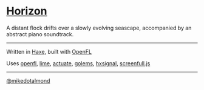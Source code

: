 [Horizon](http://horizon.mikedotalmond.co.uk)
=

A distant flock drifts over a slowly evolving seascape, accompanied by an abstract piano soundtrack.

---

Written in [Haxe](http://haxe.org), built with [OpenFL](http://openfl.org)

Uses 
[openfl](http://lib.haxe.org/p/openfl),
[lime](http://lib.haxe.org/p/lime),
[actuate](http://lib.haxe.org/p/actuate),
[golems](http://lib.haxe.org/p/golems),
[hxsignal](http://lib.haxe.org/p/hxsignal),
[screenfull.js](http://sindresorhus.com/screenfull.js/)

---
[@mikedotalmond](https://twitter.com/mikedotalmond)